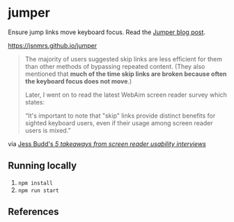 # jumper
Ensure jump links move keyboard focus. Read the [Jumper blog post](https://jasonmorris.com/code/jumper).

<https://jsnmrs.github.io/jumper>

>The majority of users suggested skip links are less efficient for them than other methods of bypassing repeated content. (They also mentioned that **much of the time skip links are broken because often the keyboard focus does not move**.)
>
>Later, I went on to read the latest WebAim screen reader survey which states:
>
>“It's important to note that "skip" links provide distinct benefits for sighted keyboard users, even if their usage among screen reader users is mixed.”

via [Jess Budd's _5 takeaways from screen reader usability interviews_](https://jessbudd.com/blog/screen-reader-usability-testing-observations/)

## Running locally

1. `npm install`
2. `npm run start`

## References

